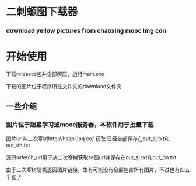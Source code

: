 # 二刺螈图下载器
### download yellow pictures from chaoxing mooc img cdn
# 开始使用
下载releases包并全部解压，运行main.exe

下载的图片位于程序所在文件夹的download文件夹

## 一些介绍
### 图片位于超星学习通mooc服务器，本软件用于批量下载
图片url从二次寒树http://hsapi.ipq.co/
获取
已经全部保存在out_sj.txt和out_dn.txt

源码中fetch_url用于从二次寒树获取se图url并保存在out_sj.txt和out_dn.txt

由于二次寒树随机返回图片链接，故有可能没有全部包含所有图片，不过也有四五千张了


